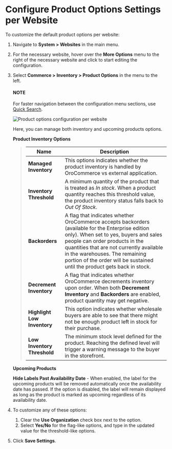 <a id="sys-conf-commerce-inventory-product-options-website"></a>

# Configure Product Options Settings per Website

To customize the default product options per website:

1. Navigate to **System > Websites** in the main menu.
2. For the necessary website, hover over the <i class="fa fa-ellipsis-h fa-lg" aria-hidden="true"></i> **More Options** menu to the right of the necessary website and click <i class="fas fa-cog" aria-hidden="true"></i> to start editing the configuration.
3. Select **Commerce > Inventory > Product Options** in the menu to the left.

   #### NOTE
   For faster navigation between the configuration menu sections, use [Quick Search](../../../../configuration/quick-search.md#user-guide-system-configuration-quick-search).

   ![Product options configuration per website](user/img/system/websites/web_configuration/product_options_website.png)

   Here, you can manage both inventory and upcoming products options.

   **Product Inventory Options**
   > | Name                        | Description                                                                                                                                                                                                                                                                                                                            |
   > |-----------------------------|----------------------------------------------------------------------------------------------------------------------------------------------------------------------------------------------------------------------------------------------------------------------------------------------------------------------------------------|
   > | **Managed Inventory**       | This options indicates whether the product inventory is handled by OroCommerce vs external application.                                                                                                                                                                                                                                |
   > | **Inventory Threshold**     | A minimum quantity of the product that is treated as *In stock*. When a product quantity reaches this threshold value, the product inventory status falls back to *Out Of Stock*.                                                                                                                                                      |
   > | **Backorders**              | A flag that indicates whether OroCommerce accepts backorders (available for the Enterprise edition only). When set to yes, buyers and sales people can order products in the quantities that are not currently available in the warehouses. The remaining portion of the order will be sustained until the product gets back in stock. |
   > | **Decrement Inventory**     | A flag that indicates whether OroCommerce decrements inventory upon order. When both **Decrement Inventory** and **Backorders** are enabled, product quantity may get negative.                                                                                                                                                        |
   > | **Highlight Low Inventory** | This option indicates whether wholesale buyers are able to see that there might not be enough product left in stock for their purchase.                                                                                                                                                                                                |
   > | **Low Inventory Threshold** | The minimum stock level defined for the product. Reaching the defined level will trigger a warning message to the buyer in the storefront.                                                                                                                                                                                             |

   **Upcoming Products**

   **Hide Labels Past Availability Date** - When enabled, the label for the upcoming products will be removed automatically once the availability date has passed. If the option is disabled, the label will remain displayed as long as the product is marked as upcoming regardless of its availability date.
4. To customize any of these options:
   1. Clear the **Use Organization** check box next to the option.
   2. Select **Yes/No** for the flag-like options, and type in the updated value for the threshold-like options.
5. Click **Save Settings**.

<!-- fa-bars = fa-navicon -->
<!-- Ic Tiles is used as Set As Default in saved views, and as tiles in display layout options -->
<!-- IcPencil refers to Rename in Commerce and Inline Editing in CRM -->
<!-- Check mark in the square. -->
<!-- SortDesc is also used as drop-down arrow -->
